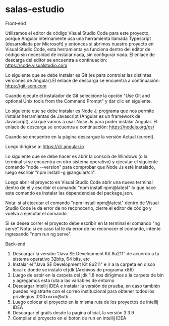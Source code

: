 # salas-estudio

Front-end

Utilizamos el editor de código Visual Studio Code para este proyecto, porque Angular internamente usa una herramienta llamada Typescript (desarrollada por Microsoft) y entonces si abrimos nuestro proyecto en Visual Studio Code, esta herramienta ya funciona dentro del editor de código sin necesidad de instalar nada, sin configurar nada. El enlace de descarga del editor se encuentra a continuación:
https://code.visualstudio.com

Lo siguiente que se debe instalar es Git (es para controlar las distintas versiones de Angular).El enlace de descarga se encuentra a continuación:
https://git-scm.com

Cuando ejecute el instalador de Git seleccione la opción "Use Git and optional Unix tools from the Command Prompt" y dar clic en siguiente.

Lo siguiente que se debe instalar es Node J, programa que nos permite instalar herramientas de Javascript (Angular es un framework de Javascript), asi que vamos a usar Nose Js para poder instalar Angular. El enlace de descarga se encuentra a continuación:
https://nodejs.org/es/
 
Cuando se encuentre en la página descargue la versión Actual (curent).

Luego dirigirse a: https://cli.angular.io

Lo siguiente que se debe hacer es abrir la consola de Windows (o la terminal si se encuentra en otro sistema operativo) y ejecutar el siguiente comando "node --version" para comprobar que Node Js esté instalado, luego escribir "npm install -g @angular/cli".
 
Luego abrir el proyecto en Visual Studio Code abrir una nueva terminal dentro de el y escribir el comando "npm install npm@latest" lo que hace este comando es instalar las dependencias del package.json.

Nota: si al ejecutar el comando "npm install npm@latest" dentro de Visual Studio Code le da error de no reconocerlo, cierre el editor de código y vuelva a ejecutar el comando. 

Si se desea correr el proyecto debe escribir en la terminal el comando "ng serve"
Nota: si en caso tal le da error de no reconocer el comando, intente ingresando "npm run ng serve".


Back-end

1) Descargar la versión "Java SE Development Kit 8u211" de acuerdo a tu sistema operativo 32bits, 64 bits, etc
2) Instalar el "Java SE Development Kit 8u211" e ir a la carpeta en disco local c  donde se instaló el jdk (Archivos de programa x86)
3) Luego de estár en la carpeta del jdk 1.8 nos dirigimos a la carpeta de bin y agregamos esta ruta a las variables de entorno 
4) Descargar Intellij IDEA e instalar la versión de prueba, en caso también puedes registrarte con el correo institucional para obtener todos los privilegios t000xxxxx@utb...
5) Luego colocar el proyecto en la misma ruta de los proyectos de intellij IDEA
6) Descargar el grails desde la pagina oficial, la versión 3.3.9 
7) Compilar el proyecto en el boton de run en intellij IDEA

